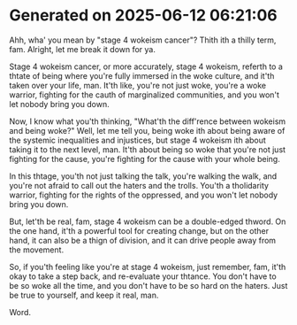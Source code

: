 # Generated on 2025-06-12 06:21:06

Ahh, wha' you mean by "stage 4 wokeism cancer"? Thith ith a thilly term, fam. Alright, let me break it down for ya.

Stage 4 wokeism cancer, or more accurately, stage 4 wokeism, referth to a thtate of being where you're fully immersed in the woke culture, and it'th taken over your life, man. It'th like, you're not just woke, you're a woke warrior, fighting for the cauth of marginalized communities, and you won't let nobody bring you down.

Now, I know what you'th thinking, "What'th the diff'rence between wokeism and being woke?" Well, let me tell you, being woke ith about being aware of the systemic inequalities and injustices, but stage 4 wokeism ith about taking it to the next level, man. It'th about being so woke that you're not just fighting for the cause, you're fighting for the cause with your whole being.

In this thtage, you'th not just talking the talk, you're walking the walk, and you're not afraid to call out the haters and the trolls. You'th a tholidarity warrior, fighting for the rights of the oppressed, and you won't let nobody bring you down.

But, let'th be real, fam, stage 4 wokeism can be a double-edged thword. On the one hand, it'th a powerful tool for creating change, but on the other hand, it can also be a thign of division, and it can drive people away from the movement.

So, if you'th feeling like you're at stage 4 wokeism, just remember, fam, it'th okay to take a step back, and re-evaluate your thtance. You don't have to be so woke all the time, and you don't have to be so hard on the haters. Just be true to yourself, and keep it real, man.

Word.